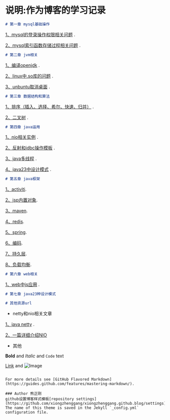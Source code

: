 # 说明:作为博客的学习记录
```markdown
# 第一章 mysql基础操作
```
[1、mysql的登录操作权限相关问题](https://github.com/xiongzhenggang/xiongzhenggang.github.io/blob/master/数据库相关/mysql登录编码权限赋予.txt) . 

[2、mysql索引函数存储过程相关问题](https://github.com/xiongzhenggang/xiongzhenggang.github.io/blob/master/数据库相关/mysql索引函数存储过程.txt) .

```markdown
# 第二章 jvm相关
```
[1、编译openjdk](https://github.com/xiongzhenggang/xiongzhenggang.github.io/blob/master/jvm相关/编译openjdk.txt) . 

[2、linux中.so库的问题](https://github.com/xiongzhenggang/xiongzhenggang.github.io/blob/master/jvm相关/linux中.so库的问题.txt) . 

[3、unbuntu取消桌面](https://github.com/xiongzhenggang/xiongzhenggang.github.io/blob/master/jvm相关/unbuntu取消桌面.txt) . 

```markdown
# 第三章 数据结构和算法
```
[1、排序（插入、选择、希尔、快速、归并）](https://github.com/xiongzhenggang/xiongzhenggang.github.io/blob/master/数据结构/部分排序) .

[2、二叉树](https://github.com/xiongzhenggang/xiongzhenggang.github.io/blob/master/数据结构/树) .

```markdown
# 第四章 java运用
```
[1、nio相关实例](https://github.com/xiongzhenggang/xiongzhenggang.github.io/blob/master/java运用/nio例子) .

[2、反射和jdbc操作模板](https://github.com/xiongzhenggang/xiongzhenggang.github.io/blob/master/java运用/反射) .

[3、java多线程](https://github.com/xiongzhenggang/xiongzhenggang.github.io/blob/master/java运用/多线程) .

[4、java23中设计模式](https://github.com/xiongzhenggang/xiongzhenggang.github.io/blob/master/java23种设计模式/design.md) .

```markdown
# 第五章 java框架
```
[1、activiti](https://github.com/xiongzhenggang/xiongzhenggang.github.io/blob/master/java框架/activiti).

[2、jsp内置对象](https://github.com/xiongzhenggang/xiongzhenggang.github.io/blob/master/java框架/jsp内置对象).

[3、maven](https://github.com/xiongzhenggang/xiongzhenggang.github.io/blob/master/java框架/maven).

[4、redis](https://github.com/xiongzhenggang/xiongzhenggang.github.io/blob/master/java框架/redis).

[5、spring](https://github.com/xiongzhenggang/xiongzhenggang.github.io/blob/master/java框架/spring).

[6、编码](https://github.com/xiongzhenggang/xiongzhenggang.github.io/blob/master/java框架/编码).

[7、持久层](https://github.com/xiongzhenggang/xiongzhenggang.github.io/blob/master/java框架/持久层).

[8、负载均衡](https://github.com/xiongzhenggang/xiongzhenggang.github.io/blob/master/java框架/负载均衡).

```markdown
# 第六章 web相关
```
[1、web中js应用](https://github.com/xiongzhenggang/xiongzhenggang.github.io/blob/master/web相关) . 


```markdown
# 第七章 java23种设计模式
```

```markdown
# 其他资源url
```
- netty和nio相关文章

[1、java netty](https://waylau.com/essential-netty-in-action/) .   

[2、一篇详细介绍NIO](http://www.iteye.com/magazines/132-Java-NIO)

- 其他

**Bold** and _Italic_ and `Code` text

[Link](url) and ![Image](src)
```

For more details see [GitHub Flavored Markdown](https://guides.github.com/features/mastering-markdown/).

### Author 熊正刚
github设置博客样式模板[repository settings](https://github.com/xiongzhenggang/xiongzhenggang.github.blog/settings). The name of this theme is saved in the Jekyll `_config.yml` configuration file.


